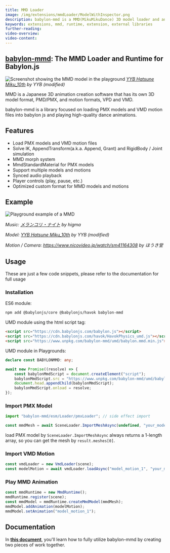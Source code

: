 ```yaml
---
title: MMD Loader
image: /img/extensions/mmdLoader/ModelWithInspector.png
description: babylon-mmd is a MMD(MikuMikuDance) 3D model loader and animation runtime for the Babylon.js.
keywords: extensions, mmd, runtime, extension, external libraries
further-reading: 
video-overview: 
video-content: 
---
```


## **[babylon-mmd](https://github.com/noname0310/babylon-mmd)**: The MMD Loader and Runtime for Babylon.js

![Screenshot showing the MMD model in the playground](/img/extensions/mmdLoader/ModelWithInspector.png)
*[YYB Hatsune Miku_10th](https://www.deviantart.com/sanmuyyb/art/YYB-Hatsune-Miku-10th-DL-702119716) by YYB (modified)*

MMD is a Japanese 3D animation creation software that has its own 3D model format, PMD/PMX, and motion formats, VPD and VMD.

babylon-mmd is a library focused on loading PMX models and VMD motion files into babylon js and playing high-quality dance animations.

## Features

- Load PMX models and VMD motion files
- Solve IK, AppendTransform(a.k.a. Append, Grant) and RigidBody / Joint simulation
- MMD morph system
- MmdStandardMaterial for PMX models
- Support multiple models and motions
- Synced audio playback
- Player controls (play, pause, etc.)
- Optimized custom format for MMD models and motions

## Example

![Playground example of a MMD](/img/extensions/mmdLoader/PGScreenshot.png)
<Playground id="#028YR6#1" title="Complete MMD Example" description="Example of a MMD model with a VMD motion file and audio." />

*Music: [メランコリ・ナイト](https://youtu.be/y__uZETTuL8) by higma*

*Model: [YYB Hatsune Miku_10th](https://www.deviantart.com/sanmuyyb/art/YYB-Hatsune-Miku-10th-DL-702119716) by YYB (modified)*

*Motion / Camera: https://www.nicovideo.jp/watch/sm41164308 by ほうき堂*

## Usage

These are just a few code snippets, please refer to the documentation for full usage

### Installation

ES6 module:

```bash
npm add @babylonjs/core @babylonjs/havok babylon-mmd
```

UMD module using the html script tag:

```html
<script src="https://cdn.babylonjs.com/babylon.js"></script>
<script src="https://cdn.babylonjs.com/havok/HavokPhysics_umd.js"></script>
<script src="https://www.unpkg.com/babylon-mmd/umd/babylon.mmd.min.js"></script>
```

UMD module in Playgrounds:

```typescript
declare const BABYLONMMD: any;

await new Promise((resolve) => {
    const babylonMmdScript = document.createElement("script");
    babylonMmdScript.src = "https://www.unpkg.com/babylon-mmd/umd/babylon.mmd.min.js";
    document.head.appendChild(babylonMmdScript);
    babylonMmdScript.onload = resolve;
});
```

### Import PMX Model

<Playground id="#FY1L15" title="Import PMX Model" description="Example of importing a PMX model." />

```typescript
import "babylon-mmd/esm/Loader/pmxLoader"; // side effect import

const mmdMesh = await SceneLoader.ImportMeshAsync(undefined, "your_model_path.pmx", undefined, scene).then((result) => result.meshes[0]);
```

load PMX model by `SceneLoader.ImportMeshAsync` always returns a 1-length array, so you can get the mesh by `result.meshes[0]`.

### Import VMD Motion

```typescript
const vmdLoader = new VmdLoader(scene);
const modelMotion = await vmdLoader.loadAsync("model_motion_1", "your_model_motion_path.vmd");
```

### Play MMD Animation

```typescript
const mmdRuntime = new MmdRuntime();
mmdRuntime.register(scene);
const mmdModel = mmdRuntime.createMmdModel(mmdMesh);
mmdModel.addAnimation(modelMotion);
mmdModel.setAnimation("model_motion_1");
```

## Documentation

In **[this document](https://noname0310.github.io/babylon-mmd/)**, you'll learn how to fully utilize babylon-mmd by creating two pieces of work together.
